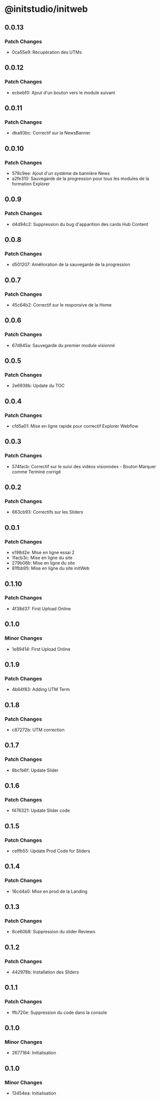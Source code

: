 # @initstudio/initweb

## 0.0.13

### Patch Changes

- 0ca55e9: Récupération des UTMs

## 0.0.12

### Patch Changes

- ecbebf0: Ajout d'un bouton vers le module suivant

## 0.0.11

### Patch Changes

- dba93bc: Correctif sur la NewsBanner

## 0.0.10

### Patch Changes

- 578c9ee: Ajout d'un système de bannière News
- a2fe310: Sauvegarde de la progression pour tous les modules de la formation Explorer

## 0.0.9

### Patch Changes

- d4d94c2: Suppression du bug d'apparition des cards Hub Content

## 0.0.8

### Patch Changes

- d501207: Amélioration de la sauvegarde de la progression

## 0.0.7

### Patch Changes

- 45c64b2: Correctif sur le responsive de la Home

## 0.0.6

### Patch Changes

- 67d845a: Sauvegarde du premier module visionné

## 0.0.5

### Patch Changes

- 2e6938b: Update du TOC

## 0.0.4

### Patch Changes

- cfd5a01: Mise en ligne rapide pour correctif Explorer Webflow

## 0.0.3

### Patch Changes

- 574facb: Correctif sur le suivi des vidéos visionnées - Bouton Marquer comme Terminé corrigé

## 0.0.2

### Patch Changes

- 663cb93: Correctifs sur les Sliders

## 0.0.1

### Patch Changes

- e198d2e: Mise en ligne essai 2
- 1facb3c: Mise en ligne du site
- 279b08b: Mise en ligne du site
- 81fbb95: Mise en ligne du site initWeb

## 0.1.10

### Patch Changes

- 4f38d37: First Upload Online

## 0.1.0

### Minor Changes

- 1e89414: First Upload Online

## 0.1.9

### Patch Changes

- 4b64f83: Adding UTM Term

## 0.1.8

### Patch Changes

- c87272b: UTM correction

## 0.1.7

### Patch Changes

- 8bc1b6f: Update Slider

## 0.1.6

### Patch Changes

- f476321: Update Slider code

## 0.1.5

### Patch Changes

- ceffb55: Update Prod Code for Sliders

## 0.1.4

### Patch Changes

- 16cd4a0: Mise en prod de la Landing

## 0.1.3

### Patch Changes

- 8ce60b8: Suppression du slider Reviews

## 0.1.2

### Patch Changes

- 442978b: Installation des Sliders

## 0.1.1

### Patch Changes

- ffb720e: Suppression du code dans la console

## 0.1.0

### Minor Changes

- 2677184: Initialisation

## 0.1.0

### Minor Changes

- 13454ea: Initialisation
